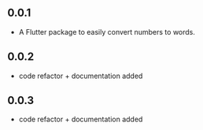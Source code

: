 ## 0.0.1

* A Flutter package to easily convert numbers to words.


## 0.0.2

* code refactor + documentation added


## 0.0.3

* code refactor + documentation added